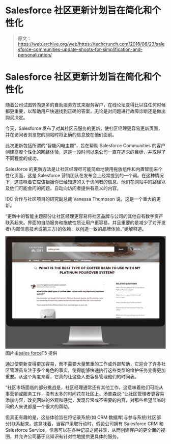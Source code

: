 # Salesforce 社区更新计划旨在简化和个性化

> 原文：<https://web.archive.org/web/https://techcrunch.com/2016/06/23/salesforce-communities-update-shoots-for-simplification-and-personalization/>

# Salesforce 社区更新计划旨在简化和个性化

随着公司试图转向更多的自助服务方式来服务客户，在线论坛变得比以往任何时候都更重要，以帮助用户快速找到正确的答案，无论是对问题进行故障诊断还是做出购买决定。

今天，Salesforce 发布了对其社区云服务的更新，使社区经理更容易更新页面，并在访问者浏览您的网站时将正确的信息放在他们面前。

此次更新包括所谓的“智能闪电主题”，旨在帮助 Salesforce Communities 的客户创建高度个性化的网络体验，这是一段时间以来公司一直在追求的目标，并取得了不同程度的成功。

Salesforce 的更新方法是让社区经理尽可能简单地使用拖放组件和内置智能来个性化页面，这是 Salesforce 营销团队在发布会上经常提到的一个词。在这种情况下，这意味着它应该根据你已经知道的关于访问者的信息、他们在网站中的路径以及他们可能会问的问题，自动向访问者提供有意义的内容。

IDC 合作与社区项目的研究副总裁 Vanessa Thompson 说，这是一个重大的更新。

“更新中的智能主题部分让社区经理更容易将社区品牌与公司的其他自有数字资产联系起来。界面的自助服务和拖放性质让用户更容易，并且重要的是减少了对开发者(内部信息技术或第三方)的依赖，以创造一致的品牌体验，”她解释道。

![Salesforce Community Cloud website with content driven by user action (so-called intelligent content).](img/07d20785fbcfaa21e9ce2a136b337f53.png)
图片由[sales force](https://web.archive.org/web/20230316045614/http://www.salesforce.com/)T5 提供

通过使更新变得更加容易，而不需要大量繁重的工作或外部帮助，它迎合了许多社区管理员专注于多个角色的事实，使得能够快速执行这些类型的维护任务变得更加重要。从这个角度来看，它真的让这些人更容易管理他们的时间表。

“社区市场面临的部分挑战是，社区经理通常还有其他工作，这意味着他们可能从事营销或服务工作，没有太多的时间花在社区上。汤普森说:“让社区管理者更容易添加内容，改变网站的外观和感觉，发现异常或不需要的内容，对那些希望节省时间的人来说都是一个很大的帮助。

但真正有趣的是，这些体验旨在将记录系统(如 CRM 数据库)与参与系统(社区部分)联系起来。这意味着，当客户采取行动时，假设公司拥有 Salesforce CRM 和 Salesforce Service，信息可以在各种记录之间共享，从而创建客户的更全面的视图，并允许公司基于此知识有针对性地提供更具体的服务。
